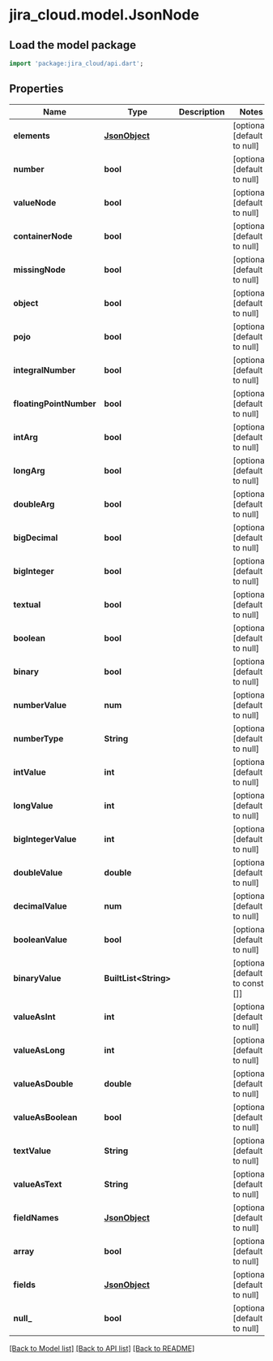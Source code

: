 # jira_cloud.model.JsonNode

## Load the model package
```dart
import 'package:jira_cloud/api.dart';
```

## Properties
Name | Type | Description | Notes
------------ | ------------- | ------------- | -------------
**elements** | [**JsonObject**](.md) |  | [optional] [default to null]
**number** | **bool** |  | [optional] [default to null]
**valueNode** | **bool** |  | [optional] [default to null]
**containerNode** | **bool** |  | [optional] [default to null]
**missingNode** | **bool** |  | [optional] [default to null]
**object** | **bool** |  | [optional] [default to null]
**pojo** | **bool** |  | [optional] [default to null]
**integralNumber** | **bool** |  | [optional] [default to null]
**floatingPointNumber** | **bool** |  | [optional] [default to null]
**intArg** | **bool** |  | [optional] [default to null]
**longArg** | **bool** |  | [optional] [default to null]
**doubleArg** | **bool** |  | [optional] [default to null]
**bigDecimal** | **bool** |  | [optional] [default to null]
**bigInteger** | **bool** |  | [optional] [default to null]
**textual** | **bool** |  | [optional] [default to null]
**boolean** | **bool** |  | [optional] [default to null]
**binary** | **bool** |  | [optional] [default to null]
**numberValue** | **num** |  | [optional] [default to null]
**numberType** | **String** |  | [optional] [default to null]
**intValue** | **int** |  | [optional] [default to null]
**longValue** | **int** |  | [optional] [default to null]
**bigIntegerValue** | **int** |  | [optional] [default to null]
**doubleValue** | **double** |  | [optional] [default to null]
**decimalValue** | **num** |  | [optional] [default to null]
**booleanValue** | **bool** |  | [optional] [default to null]
**binaryValue** | **BuiltList&lt;String&gt;** |  | [optional] [default to const []]
**valueAsInt** | **int** |  | [optional] [default to null]
**valueAsLong** | **int** |  | [optional] [default to null]
**valueAsDouble** | **double** |  | [optional] [default to null]
**valueAsBoolean** | **bool** |  | [optional] [default to null]
**textValue** | **String** |  | [optional] [default to null]
**valueAsText** | **String** |  | [optional] [default to null]
**fieldNames** | [**JsonObject**](.md) |  | [optional] [default to null]
**array** | **bool** |  | [optional] [default to null]
**fields** | [**JsonObject**](.md) |  | [optional] [default to null]
**null_** | **bool** |  | [optional] [default to null]

[[Back to Model list]](../README.md#documentation-for-models) [[Back to API list]](../README.md#documentation-for-api-endpoints) [[Back to README]](../README.md)


